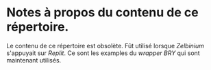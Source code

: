 # Notes à propos du contenu de ce répertoire.

Le contenu de ce répertoire est obsolète. Fût utilisé lorsque *Zelbinium* s'appuyait sur *Replit*. Ce sont les examples du *wrapper* *BRY* qui sont maintenant utilisés.

